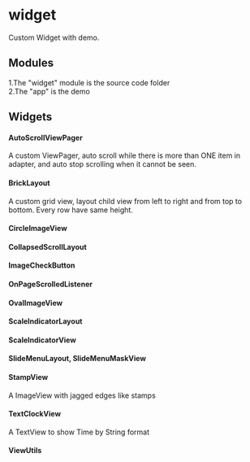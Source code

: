 # widget
Custom Widget with demo.

## Modules  
1.The "widget" module is the source code folder  
2.The "app" is the demo  

## Widgets

#### AutoScrollViewPager
A custom ViewPager, auto scroll while there is more than ONE item in adapter, and auto stop scrolling when it cannot be seen.

#### BrickLayout
A custom grid view, layout child view from left to right and from top to bottom. Every row have same height.

#### CircleImageView

#### CollapsedScrollLayout

#### ImageCheckButton

#### OnPageScrolledListener

#### OvalImageView

#### ScaleIndicatorLayout

#### ScaleIndicatorView

#### SlideMenuLayout, SlideMenuMaskView  

#### StampView
A ImageView with jagged edges like stamps  

#### TextClockView
A TextView to show Time by String format  

#### ViewUtils

